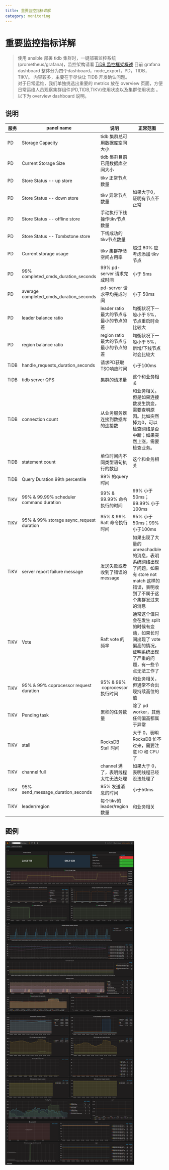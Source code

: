 ```yaml
---
title: 重要监控指标详解
category: monitoring
---
```


# 重要监控指标详解

> 使用 ansible 部署 tidb 集群时，一键部署监控系统 (prometheus/grafana)，监控架构请看 [TiDB 监控框架概述](../op-guide/monitor-overview.md) 
> 目前 grafana dashboard 整体分为四个dashboard，node_export，PD，TIDB，TIKV。 内容较多，主要在于尽快让 TIDB 开发确认问题。  
> 对于日常运维，我们单独挑选出重要的 metrics 放在 overview 页面，方便日常运维人员观察集群组件(PD,TIDB,TIKV)使用状态以及集群使用状态 。  
> 以下为 overview dashboard 说明。  



## 说明

服务	|	panel name	|	说明	|	正常范围
---	|	---	|	---	|	---
PD	|	Storage Capacity	|	tidb 集群总可用数据库空间大小	|	
PD	|	Current Storage Size	|	tidb 集群目前已用数据库空间大小	|	
PD	|	Store Status  -- up store	|	tikv 正常节点数量	|	
PD	|	Store Status  -- down store	|	tikv 异常节点数量	|	如果大于0，证明有节点不正常
PD	|	Store Status  -- offline store	|	手动执行下线操作tikv节点数量	|	
PD	|	Store Status  -- Tombstone store	|	下线成功的tikv节点数量	|	
PD	|	Current storage usage	|	tikv 集群存储空间占用率	|	超过 80% 应考虑添加 tikv 节点
PD	|	99% completed_cmds_duration_seconds	|	99% pd-server 请求完成时间	|	小于 5ms
PD	|	average completed_cmds_duration_seconds	|	pd-server 请求平均完成时间	|	小于 50ms
PD	|	leader balance ratio	|	leader ratio 最大的节点与最小的节点的差	|	均衡状况下一般小于 5%，节点重启时会比较大
PD	|	region balance ratio	|	region ratio 最大的节点与最小的节点的差	|	均衡状况下一般小于 5%，新增/下线节点时会比较大		
TiDB	|	handle_requests_duration_seconds	|	请求PD获取TSO响应时间	|	小于100ms
TiDB	|	tidb server QPS	|	集群的请求量	|	这个和业务相关
TiDB	|	connection count	|	从业务服务器连接到数据库的连接数	|	和业务相关。但是如果连接数发生跳变，需要查明原因。比如突然掉为0，可以检查网络是否中断；如果突然上涨，需要检查业务。
TiDB	|	statement count	|	单位时间内不同类型语句执行的数目	|	这个和业务相关
TiDB	|	Query Duration 99th percentile	|	99% 的query时间	|	
TiKV	|	99%  & 99.99%  scheduler command duration	|	99% & 99.99% 命令执行的时间	|	99% 小于 50ms；99.99% 小于100ms
TiKV	|	95%  & 99% storage async_request duration	|	95%  & 99% Raft 命令执行时间	|	95% 小于 50ms；99% 小于100ms
TiKV	|	server report failure message	|	发送失败或者收到了错误的 message	|	如果出现了大量的 unreachadble 的消息，表明系统网络出现了问题。如果有 store not match 这样的错误，表明收到了不属于这个集群发过来的消息
TiKV	|	Vote	|	Raft vote 的频率	|	通常这个值只会在发生 split 的时候有变动，如果长时间出现了 vote 偏高的情况，证明系统出现了严重的问题，有一些节点无法工作了
TiKV	|	95% & 99% coprocessor request duration	|	95% & 99%  coprocessor 执行时间	|	和业务相关，但通常不会出现持续高位的值
TiKV	|	Pending task	|	累积的任务数量	|	除了 pd worker，其他任何偏高都属于异常
TiKV	|	stall	|	RocksDB Stall 时间	|	大于 0，表明 RocksDB 忙不过来，需要注意 IO 和 CPU 了
TiKV	|	channel full	|	channel 满了，表明线程太忙无法处理	|	如果大于 0，表明线程已经没法处理了
TiKV	|	95% send_message_duration_seconds	|	95% 发送消息的时间	|	小于50ms
TiKV	|	leader/region	|	每个tikv的leader/region数量	|	和业务相关


## 图例

![overview](../media/overview.png)